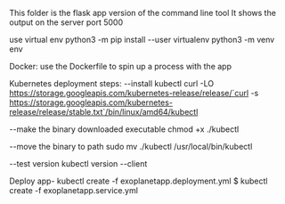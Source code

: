 This folder is the flask app version of the command line tool
It shows the output on the server port 5000

use virtual env
python3 -m pip install --user virtualenv
python3 -m venv env

Docker:
use the Dockerfile to spin up a process with the app



Kubernetes deployment steps:
--install kubectl
curl -LO https://storage.googleapis.com/kubernetes-release/release/`curl -s https://storage.googleapis.com/kubernetes-release/release/stable.txt`/bin/linux/amd64/kubectl

--make the binary downloaded executable
chmod +x ./kubectl

--move the binary to path
sudo mv ./kubectl /usr/local/bin/kubectl

--test version
kubectl version --client


Deploy app-
kubectl create -f exoplanetapp.deployment.yml $ kubectl create -f exoplanetapp.service.yml
